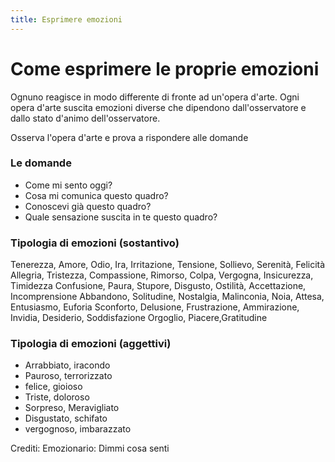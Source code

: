 ```yaml
---
title: Esprimere emozioni
---
```


# Come esprimere le proprie emozioni

Ognuno reagisce in modo differente di fronte ad un'opera d'arte. Ogni opera d'arte suscita emozioni diverse che dipendono dall'osservatore e dallo stato d'animo dell'osservatore.

Osserva l'opera d'arte e prova a rispondere alle domande

### Le domande

- Come mi sento oggi?
- Cosa mi comunica questo quadro?
- Conoscevi già questo quadro?
- Quale sensazione suscita in te questo quadro?

### Tipologia di emozioni (sostantivo)

Tenerezza, Amore, Odio, Ira, Irritazione, Tensione, Sollievo, Serenità, Felicità
Allegria, Tristezza, Compassione, Rimorso, Colpa, Vergogna, Insicurezza, Timidezza 
Confusione, Paura, Stupore, Disgusto, Ostilità, Accettazione, Incomprensione 
Abbandono, Solitudine, Nostalgia, Malinconia, Noia, Attesa, Entusiasmo, Euforia
Sconforto, Delusione, Frustrazione, Ammirazione, Invidia, Desiderio, Soddisfazione
Orgoglio, Piacere,Gratitudine


### Tipologia di emozioni (aggettivi)
- Arrabbiato, iracondo
- Pauroso, terrorizzato
- felice, gioioso
- Triste, doloroso
- Sorpreso, Meravigliato
- Disgustato, schifato
- vergognoso, imbarazzato





Crediti: 
Emozionario: Dimmi cosa senti


